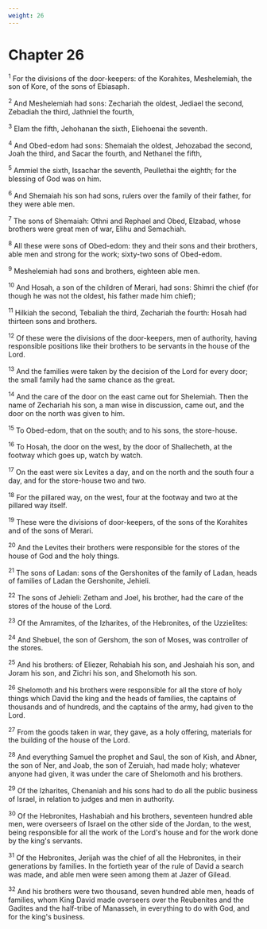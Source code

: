 ```yaml
---
weight: 26
---
```


# Chapter 26

<sup>1</sup> For the divisions of the door-keepers: of the Korahites, Meshelemiah, the son of Kore, of the sons of Ebiasaph. 

<sup>2</sup> And Meshelemiah had sons: Zechariah the oldest, Jediael the second, Zebadiah the third, Jathniel the fourth, 

<sup>3</sup> Elam the fifth, Jehohanan the sixth, Eliehoenai the seventh. 

<sup>4</sup> And Obed-edom had sons: Shemaiah the oldest, Jehozabad the second, Joah the third, and Sacar the fourth, and Nethanel the fifth, 

<sup>5</sup> Ammiel the sixth, Issachar the seventh, Peullethai the eighth; for the blessing of God was on him. 

<sup>6</sup> And Shemaiah his son had sons, rulers over the family of their father, for they were able men. 

<sup>7</sup> The sons of Shemaiah: Othni and Rephael and Obed, Elzabad, whose brothers were great men of war, Elihu and Semachiah. 

<sup>8</sup> All these were sons of Obed-edom: they and their sons and their brothers, able men and strong for the work; sixty-two sons of Obed-edom. 

<sup>9</sup> Meshelemiah had sons and brothers, eighteen able men. 

<sup>10</sup> And Hosah, a son of the children of Merari, had sons: Shimri the chief (for though he was not the oldest, his father made him chief); 

<sup>11</sup> Hilkiah the second, Tebaliah the third, Zechariah the fourth: Hosah had thirteen sons and brothers. 

<sup>12</sup> Of these were the divisions of the door-keepers, men of authority, having responsible positions like their brothers to be servants in the house of the Lord. 

<sup>13</sup> And the families were taken by the decision of the Lord for every door; the small family had the same chance as the great. 

<sup>14</sup> And the care of the door on the east came out for Shelemiah. Then the name of Zechariah his son, a man wise in discussion, came out, and the door on the north was given to him. 

<sup>15</sup> To Obed-edom, that on the south; and to his sons, the store-house. 

<sup>16</sup> To Hosah, the door on the west, by the door of Shallecheth, at the footway which goes up, watch by watch. 

<sup>17</sup> On the east were six Levites a day, and on the north and the south four a day, and for the store-house two and two. 

<sup>18</sup> For the pillared way, on the west, four at the footway and two at the pillared way itself. 

<sup>19</sup> These were the divisions of door-keepers, of the sons of the Korahites and of the sons of Merari. 

<sup>20</sup> And the Levites their brothers were responsible for the stores of the house of God and the holy things. 

<sup>21</sup> The sons of Ladan: sons of the Gershonites of the family of Ladan, heads of families of Ladan the Gershonite, Jehieli. 

<sup>22</sup> The sons of Jehieli: Zetham and Joel, his brother, had the care of the stores of the house of the Lord. 

<sup>23</sup> Of the Amramites, of the Izharites, of the Hebronites, of the Uzzielites: 

<sup>24</sup> And Shebuel, the son of Gershom, the son of Moses, was controller of the stores. 

<sup>25</sup> And his brothers: of Eliezer, Rehabiah his son, and Jeshaiah his son, and Joram his son, and Zichri his son, and Shelomoth his son. 

<sup>26</sup> Shelomoth and his brothers were responsible for all the store of holy things which David the king and the heads of families, the captains of thousands and of hundreds, and the captains of the army, had given to the Lord. 

<sup>27</sup> From the goods taken in war, they gave, as a holy offering, materials for the building of the house of the Lord. 

<sup>28</sup> And everything Samuel the prophet and Saul, the son of Kish, and Abner, the son of Ner, and Joab, the son of Zeruiah, had made holy; whatever anyone had given, it was under the care of Shelomoth and his brothers. 

<sup>29</sup> Of the Izharites, Chenaniah and his sons had to do all the public business of Israel, in relation to judges and men in authority. 

<sup>30</sup> Of the Hebronites, Hashabiah and his brothers, seventeen hundred able men, were overseers of Israel on the other side of the Jordan, to the west, being responsible for all the work of the Lord's house and for the work done by the king's servants. 

<sup>31</sup> Of the Hebronites, Jerijah was the chief of all the Hebronites, in their generations by families. In the fortieth year of the rule of David a search was made, and able men were seen among them at Jazer of Gilead. 

<sup>32</sup> And his brothers were two thousand, seven hundred able men, heads of families, whom King David made overseers over the Reubenites and the Gadites and the half-tribe of Manasseh, in everything to do with God, and for the king's business. 


